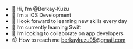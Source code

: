 - 👋 Hi, I’m @Berkay-Kuzu
- 👀 I’m a iOS Development
- 🌱 I look forward to learning new skills every day
- 🌱 I’m currently learning Swift
- 💞️ I’m looking to collaborate on app developers
- 📫 How to reach me berkaykuzu95@gmail.com

<!---
Berkay-Kuzu/Berkay-Kuzu is a ✨ special ✨ repository because its `README.md` (this file) appears on your GitHub profile.
You can click the Preview link to take a look at your changes.
--->
